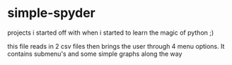 # simple-spyder
projects i started off with when i started to learn the magic of python ;)

this file reads in 2 csv files then brings the user through 4 menu options. It contains submenu's and some simple graphs along the way
